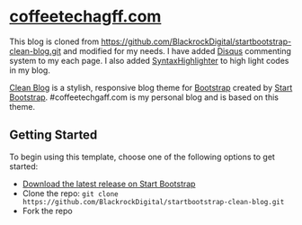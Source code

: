 # [coffeetechagff.com](http://coffeetechgaff.com/)
This blog is cloned from https://github.com/BlackrockDigital/startbootstrap-clean-blog.git and modified for my needs. I have added [Disqus](https://disqus.com) commenting system to my each page. I also added [SyntaxHighlighter](http://alexgorbatchev.com/SyntaxHighlighter/) to high light codes in my blog.

[Clean Blog](http://startbootstrap.com/template-overviews/clean-blog/) is a stylish, responsive blog theme for [Bootstrap](http://getbootstrap.com/) created by [Start Bootstrap](http://startbootstrap.com/). #coffeetechgaff.com is my personal blog and is based on this theme.

## Getting Started
To begin using this template, choose one of the following options to get started:
* [Download the latest release on Start Bootstrap](http://startbootstrap.com/template-overviews/clean-blog/)
* Clone the repo: `git clone https://github.com/BlackrockDigital/startbootstrap-clean-blog.git`
* Fork the repo

